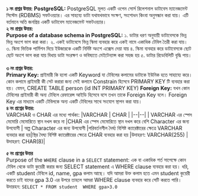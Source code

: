 **১ নং প্রশ্নর উত্তর:**
**PostgreSQL:** PostgreSQL মূলত একটি ওপেন সোর্স রিলেশনাল ডাটাবেস ম্যানেজমেন্ট সিস্টেম (RDBMS) সফটওয়্যার।  এর সাহয্যে ডাটা যথাযথভাবে সংক্ষণ, সংশোধন কিংবা অনুসন্ধান করা যায়। এটি বর্তমানে অতি জনপ্রিয় একটি ডাটাবেস ম্যানেজমেন্ট সফটওয়্যার। 
</br>
**২ নং প্রশ্নর উত্তর:** </br>
**Purpose of a database schema in PostgreSQL:**
	১. ডাটার ধরণ অনুযায়ী ডাটাবেসকে ভিন্ন ভিন্ন অংশে ভাগ করা করা।
	২. একই ডাটাবেসে ভিন্ন স্কিমা ব্যবহার করে একই নামে একাধিক টেবিল তৈরী করা যায়।
	৩. স্কিমা ভিত্তিক পার্মিশন দিয়ে ইউজারকে একটি নির্দিষ্ট অংশে এক্সেস দেয়া যায়
	৪. স্কিমা ব্যবহার করে ডাটাবেসকে ছোট ছোট অংশে ভাগ করা যায় বিধায় ডাটা সংরক্ষণ ও ভবিষ্যতে মেইটেন্যান্স করা সহজ হয়
	৫. ডাটার রিডেবিলিটি বৃদ্ধি পায়।
<br></br>
**৩ নং প্রশ্নর উত্তর:**
</br>
	**Primary Key:** প্রাইমারী কি হলো একটি Keyword যা টেবিলের কলামের ডাটাকে ইউনিক হতে সাহায্যে করে। কোন কলামে প্রাইমারী কী সেট করারা জন্য সেই কলামে Constrain হিসেবে PRIMARY KEY টি ব্যবহার করা হয়। যেমন, CREATE TABLE person (id INT PRIMARY KEY)
	**Foreign Key:** যখন কোন টেবিলের প্রাইমারী কী অন্য টেবিলে রেফারেন্স আইডি হিসেবে বসে তখন তাকে Foreign Key বলে। Foreign Key এর মাধ্যমে একটি টেবিলকে অন্য একটি টেবিলের সাথে সংযোগ স্থাপন করা যায়।
	</br>
**৪ নং প্রশ্নের উত্তর:**
</br>
VARCHAR  ও CHAR এর মধ্যে পার্থক্য:
|VARCHAR  |  CHAR |
|--|--|
| VARCHAR এর স্পেস মেমোরি মেমোরিতে স্থান দখল করে না |CHAR এর স্পেস মেমোরিতে স্থান দখল করে
বেশি Character এর জন্য উপযোগী | অল্প Character এর জন্য উপযোগী
|পরিবর্তনশীল দৈর্ঘ্য বিশিষ্ট ক্যারেক্টারের ক্ষেত্রে VARCHAR ব্যবহার করা হয়|স্থির দৈঘ্য বিশিষ্ট ক্যারেক্টারের ক্ষেত্রে CHAR ব্যবহার করা হয়
|উদাহরণ: VARCHAR(255) | উদাহরণ: CHAR(8)| 
</br>

**৫ নং প্রশ্নের উত্তর**
</br>
Purpose of the `WHERE` clause in a `SELECT` statement:  এক বা একাধিক শর্ত সাপেক্ষে কোন টেবিল থেকে ডাটা কুয়েরী করার জন্য  ‍SELECT statement এ WHERE clause ব্যবহার করা হয়। ধরি, একটি student টেবিলে id, name, gpa কলাম আছে। যদি আমরা উক্ত কলাম হতে এমন student কুয়েরী করতে চাই যাদের gpa 3.0 এর উপরে তাহলে ‍আমরা WHERE clause ব্যবহার করে সেটি করতে পারি। উদারহন: 
`SELECT * FROM student 
 WHERE gpa>3.0`
